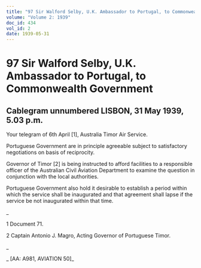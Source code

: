 ```yaml
---
title: "97 Sir Walford Selby, U.K. Ambassador to Portugal, to Commonwealth Government"
volume: "Volume 2: 1939"
doc_id: 434
vol_id: 2
date: 1939-05-31
---
```


# 97 Sir Walford Selby, U.K. Ambassador to Portugal, to Commonwealth Government

## Cablegram unnumbered LISBON, 31 May 1939, 5.03 p.m.

Your telegram of 6th April [1], Australia Timor Air Service.

Portuguese Government are in principle agreeable subject to satisfactory negotiations on basis of reciprocity.

Governor of Timor [2] is being instructed to afford facilities to a responsible officer of the Australian Civil Aviation Department to examine the question in conjunction with the local authorities.

Portuguese Government also hold it desirable to establish a period within which the service shall be inaugurated and that agreement shall lapse if the service be not inaugurated within that time.

_

1 Document 71.

2 Captain Antonio J. Magro, Acting Governor of Portuguese Timor.

_

_ [AA: A981, AVIATION 50]_
